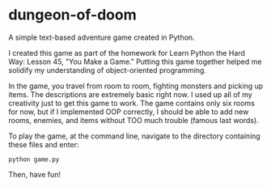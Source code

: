# dungeon-of-doom
A simple text-based adventure game created in Python.

I created this game as part of the homework for Learn Python the Hard Way: Lesson 45, "You Make a Game." Putting this game together helped me solidify my understanding of object-oriented programming.

In the game, you travel from room to room, fighting monsters and picking up items. The descriptions are extremely basic right now. I used up all of my creativity just to get this game to work. The game contains only six rooms for now, but if I implemented OOP correctly, I should be able to add new rooms, enemies, and items without TOO much trouble (famous last words).

To play the game, at the command line, navigate to the directory containing these files and enter:
```
python game.py
```
Then, have fun!
